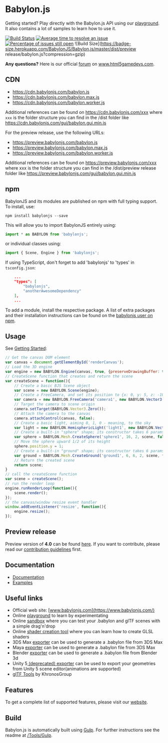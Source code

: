# Babylon.js

Getting started? Play directly with the Babylon.js API using our [playground](https://playground.babylonjs.com/). It also contains a lot of samples to learn how to use it.

[![Build Status](https://travis-ci.com/BabylonJS/Babylon.js.svg?branch=master)](https://travis-ci.com/BabylonJS/Babylon.js)
[![Average time to resolve an issue](https://isitmaintained.com/badge/resolution/babylonJS/babylon.js.svg)](https://isitmaintained.com/project/babylonJS/babylon.js "Average time to resolve an issue")
[![Percentage of issues still open](https://isitmaintained.com/badge/open/babylonJS/babylon.js.svg)](https://isitmaintained.com/project/babylonJS/babylon.js "Percentage of issues still open")
![Build Size](https://badge-size.herokuapp.com/BabylonJS/Babylon.js/master/dist/preview release/babylon.js?compression=gzip)

**Any questions?** Here is our official [forum](http://www.html5gamedevs.com/forum/16-babylonjs/) on www.html5gamedevs.com.

## CDN

- <https://cdn.babylonjs.com/babylon.js>
- <https://cdn.babylonjs.com/babylon.max.js>
- <https://cdn.babylonjs.com/babylon.worker.js>

Additional references can be found on <https://cdn.babylonjs.com/xxx> where `xxx` is the folder structure you can find in the /dist folder like <https://cdn.babylonjs.com/gui/babylon.gui.min.js>

For the preview release, use the following URLs:

- <https://preview.babylonjs.com/babylon.js>
- <https://preview.babylonjs.com/babylon.max.js>
- <https://preview.babylonjs.com/babylon.worker.js>

Additional references can be found on <https://preview.babylonjs.com/xxx> where xxx is the folder structure you can find in the /dist/preview release folder like <https://preview.babylonjs.com/gui/babylon.gui.min.js>

## npm

BabylonJS and its modules are published on npm with full typing support. To install, use:

```text
npm install babylonjs --save
```

This will allow you to import BabylonJS entirely using:

```javascript
import * as BABYLON from 'babylonjs';
```

or individual classes using:

```javascript
import { Scene, Engine } from 'babylonjs';
```

If using TypeScript, don't forget to add 'babylonjs' to 'types' in `tsconfig.json`:

```json
    ...
    "types": [
        "babylonjs",
        "anotherAwesomeDependency"
    ],
    ...
```

To add a module, install the respective package. A list of extra packages and their installation instructions can be found on the [babylonjs user on npm](https://www.npmjs.com/~babylonjs).

## Usage

See [Getting Started](https://doc.babylonjs.com/#getting-started):

```javascript
// Get the canvas DOM element
var canvas = document.getElementById('renderCanvas');
// Load the 3D engine
var engine = new BABYLON.Engine(canvas, true, {preserveDrawingBuffer: true, stencil: true});
// CreateScene function that creates and return the scene
var createScene = function(){
    // Create a basic BJS Scene object
    var scene = new BABYLON.Scene(engine);
    // Create a FreeCamera, and set its position to {x: 0, y: 5, z: -10}
    var camera = new BABYLON.FreeCamera('camera1', new BABYLON.Vector3(0, 5, -10), scene);
    // Target the camera to scene origin
    camera.setTarget(BABYLON.Vector3.Zero());
    // Attach the camera to the canvas
    camera.attachControl(canvas, false);
    // Create a basic light, aiming 0, 1, 0 - meaning, to the sky
    var light = new BABYLON.HemisphericLight('light1', new BABYLON.Vector3(0, 1, 0), scene);
    // Create a built-in "sphere" shape; its constructor takes 6 params: name, segment, diameter, scene, updatable, sideOrientation
    var sphere = BABYLON.Mesh.CreateSphere('sphere1', 16, 2, scene, false, BABYLON.Mesh.FRONTSIDE);
    // Move the sphere upward 1/2 of its height
    sphere.position.y = 1;
    // Create a built-in "ground" shape; its constructor takes 6 params : name, width, height, subdivision, scene, updatable
    var ground = BABYLON.Mesh.CreateGround('ground1', 6, 6, 2, scene, false);
    // Return the created scene
    return scene;
}
// call the createScene function
var scene = createScene();
// run the render loop
engine.runRenderLoop(function(){
    scene.render();
});
// the canvas/window resize event handler
window.addEventListener('resize', function(){
    engine.resize();
});
```

## Preview release

Preview version of **4.0** can be found [here](https://github.com/BabylonJS/Babylon.js/tree/master/dist/preview%20release).
If you want to contribute, please read our [contribution guidelines](https://github.com/BabylonJS/Babylon.js/blob/master/contributing.md) first.

## Documentation

- [Documentation](https://doc.babylonjs.com)
- [Examples](https://doc.babylonjs.com/examples)

## Useful links

- Official web site: [www.babylonjs.com](https://www.babylonjs.com/)
- Online [playground](https://playground.babylonjs.com/) to learn by experimentating
- Online [sandbox](https://www.babylonjs.com/sandbox) where you can test your .babylon and glTF scenes with a simple drag'n'drop
- Online [shader creation tool](https://www.babylonjs.com/cyos/) where you can learn how to create GLSL shaders
- 3DS Max [exporter](https://github.com/BabylonJS/Exporters/tree/master/3ds%20Max) can be used to generate a .babylon file from 3DS Max
- Maya [exporter](https://github.com/BabylonJS/Exporters/tree/master/Maya) can be used to generate a .babylon file from 3DS Max
- Blender [exporter](https://github.com/BabylonJS/Exporters/tree/master/Blender) can be used to generate a .babylon file from Blender 3d
- Unity 5[ (deprecated) exporter](https://github.com/BabylonJS/Exporters/tree/master/Unity) can be used to export your geometries from Unity 5 scene editor(animations are supported)
- [glTF Tools](https://github.com/KhronosGroup/glTF#gltf-tools) by KhronosGroup

## Features

To get a complete list of supported features, please visit our [website](https://www.babylonjs.com/#specifications).

## Build

Babylon.js is automatically built using [Gulp](https://gulpjs.com/). For further instructions see the readme at [/Tools/Gulp](https://github.com/BabylonJS/Babylon.js/tree/master/Tools/Gulp).
